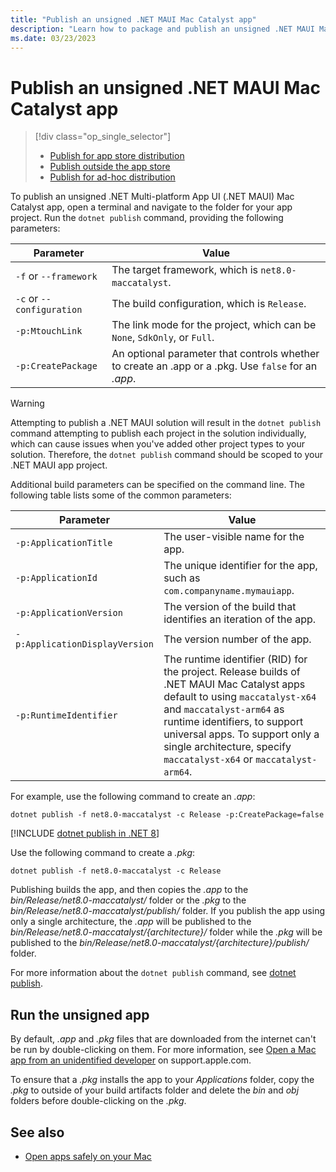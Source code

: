 ```yaml
---
title: "Publish an unsigned .NET MAUI Mac Catalyst app"
description: "Learn how to package and publish an unsigned .NET MAUI Mac Catalyst app."
ms.date: 03/23/2023
---
```


# Publish an unsigned .NET MAUI Mac Catalyst app

> [!div class="op_single_selector"]
>
> - [Publish for app store distribution](publish-app-store.md)
> - [Publish outside the app store](publish-outside-app-store.md)
> - [Publish for ad-hoc distribution](publish-ad-hoc.md)

To publish an unsigned .NET Multi-platform App UI (.NET MAUI) Mac Catalyst app, open a terminal and navigate to the folder for your app project. Run the `dotnet publish` command, providing the following parameters:

| Parameter                    | Value                                                                                               |
|------------------------------|-----------------------------------------------------------------------------------------------------|
| `-f` or `--framework`        | The target framework, which is `net8.0-maccatalyst`.                        |
| `-c` or `--configuration`    | The build configuration, which is `Release`.                                                        |
| `-p:MtouchLink`              | The link mode for the project, which can be `None`, `SdkOnly`, or `Full`.                           |
| `-p:CreatePackage`           | An optional parameter that controls whether to create an .app or a .pkg. Use `false` for an *.app*. |

> [!WARNING]
> Attempting to publish a .NET MAUI solution will result in the `dotnet publish` command attempting to publish each project in the solution individually, which can cause issues when you've added other project types to your solution. Therefore, the `dotnet publish` command should be scoped to your .NET MAUI app project.

Additional build parameters can be specified on the command line. The following table lists some of the common parameters:

| Parameter                    | Value                                                                                           |
|------------------------------|-------------------------------------------------------------------------------------------------|
| `-p:ApplicationTitle` | The user-visible name for the app. |
| `-p:ApplicationId` | The unique identifier for the app, such as `com.companyname.mymauiapp`. |
| `-p:ApplicationVersion` | The version of the build that identifies an iteration of the app. |
| `-p:ApplicationDisplayVersion` | The version number of the app. |
| `-p:RuntimeIdentifier` | The runtime identifier (RID) for the project. Release builds of .NET MAUI Mac Catalyst apps default to using `maccatalyst-x64` and `maccatalyst-arm64` as runtime identifiers, to support universal apps. To support only a single architecture, specify `maccatalyst-x64` or `maccatalyst-arm64`. |

For example, use the following command to create an *.app*:

```dotnetcli
dotnet publish -f net8.0-maccatalyst -c Release -p:CreatePackage=false
```

[!INCLUDE [dotnet publish in .NET 8](~/includes/dotnet-publish-net8.md)]

Use the following command to create a *.pkg*:

```dotnetcli
dotnet publish -f net8.0-maccatalyst -c Release
```

Publishing builds the app, and then copies the *.app* to the *bin/Release/net8.0-maccatalyst/* folder or the *.pkg* to the *bin/Release/net8.0-maccatalyst/publish/* folder. If you publish the app using only a single architecture, the *.app* will be published to the *bin/Release/net8.0-maccatalyst/{architecture}/* folder while the *.pkg* will be published to the *bin/Release/net8.0-maccatalyst/{architecture}/publish/* folder.

For more information about the `dotnet publish` command, see [dotnet publish](/dotnet/core/tools/dotnet-publish).

## Run the unsigned app

By default, *.app* and *.pkg* files that are downloaded from the internet can't be run by double-clicking on them. For more information, see [Open a Mac app from an unidentified developer](https://support.apple.com/en-gb/guide/mac-help/mh40616/mac) on support.apple.com.

To ensure that a *.pkg* installs the app to your *Applications* folder, copy the *.pkg* to outside of your build artifacts folder and delete the *bin* and *obj* folders before double-clicking on the *.pkg*.

## See also

- [Open apps safely on your Mac](https://support.apple.com/en-gb/HT202491)
